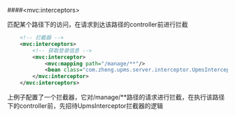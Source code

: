 
####\<mvc:interceptors\>

匹配某个路径下的访问，在请求到达该路径的controller前进行拦截
```xml
    <!-- 拦截器 -->
    <mvc:interceptors>
        <!-- 获取登录信息 -->
        <mvc:interceptor>
            <mvc:mapping path="/manage/**"/>
            <bean class="com.zheng.upms.server.interceptor.UpmsInterceptor"></bean>
        </mvc:interceptor>
    </mvc:interceptors>
```

上例子配置了一个拦截器，它对/manage/**路径的请求进行拦截，在执行该路径下的controller前，先招待UpmsInterceptor拦截器的逻辑